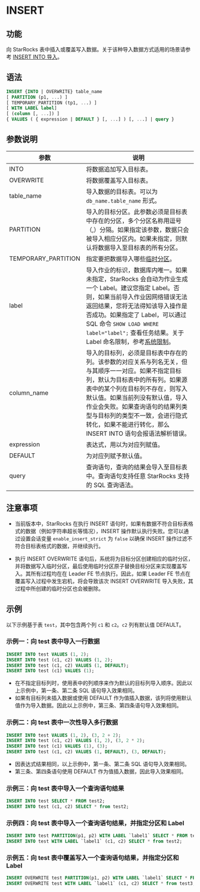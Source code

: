 # INSERT

## 功能

向 StarRocks 表中插入或覆盖写入数据。关于该种导入数据方式适用的场景请参考 [INSERT INTO 导入](/loading/InsertInto.md)。

## 语法

```SQL
INSERT {INTO | OVERWRITE} table_name
[ PARTITION (p1, ...) ]
[ TEMPORARY_PARTITION (tp1, ...) ]
[ WITH LABEL label]
[ (column [, ...]) ]
{ VALUES ( { expression | DEFAULT } [, ...] ) [, ...] | query }
```

## 参数说明

| **参数**    | **说明**                                                     |
| ----------- | ------------------------------------------------------------ |
| INTO        | 将数据追加写入目标表。                                       |
| OVERWRITE   | 将数据覆盖写入目标表。                                       |
| table_name  | 导入数据的目标表。可以为 `db_name.table_name` 形式。         |
| PARTITION  | 导入的目标分区。此参数必须是目标表中存在的分区，多个分区名称用逗号（,）分隔。如果指定该参数，数据只会被导入相应分区内。如果未指定，则默认将数据导入至目标表的所有分区。 |
| TEMPORARY_PARTITION | 指定要把数据导入哪些[临时分区](../../../table_design/Temporary_partition.md)。|
| label       | 导入作业的标识，数据库内唯一。如果未指定，StarRocks 会自动为作业生成一个 Label。建议您指定 Label。否则，如果当前导入作业因网络错误无法返回结果，您将无法得知该导入操作是否成功。如果指定了 Label，可以通过 SQL 命令 `SHOW LOAD WHERE label="label";` 查看任务结果。关于 Label 命名限制，参考[系统限制](/reference/System_limit.md)。 |
| column_name | 导入的目标列，必须是目标表中存在的列。该参数的对应关系与列名无关，但与其顺序一一对应。如果不指定目标列，默认为目标表中的所有列。如果源表中的某个列在目标列不存在，则写入默认值。如果当前列没有默认值，导入作业会失败。如果查询语句的结果列类型与目标列的类型不一致，会进行隐式转化，如果不能进行转化，那么 INSERT INTO 语句会报语法解析错误。 |
| expression  | 表达式，用以为对应列赋值。                                   |
| DEFAULT     | 为对应列赋予默认值。                                         |
| query       | 查询语句，查询的结果会导入至目标表中。查询语句支持任意 StarRocks 支持的 SQL 查询语法。 |

## 注意事项

- 当前版本中，StarRocks 在执行 INSERT 语句时，如果有数据不符合目标表格式的数据（例如字符串超长等情况），INSERT 操作默认执行失败。您可以通过设置会话变量 `enable_insert_strict` 为 `false` 以确保 INSERT 操作过滤不符合目标表格式的数据，并继续执行。

- 执行 INSERT OVERWRITE 语句后，系统将为目标分区创建相应的临时分区，并将数据写入临时分区，最后使用临时分区原子替换目标分区来实现覆盖写入。其所有过程均在在 Leader FE 节点执行。因此，如果 Leader FE 节点在覆盖写入过程中发生宕机，将会导致该次 INSERT OVERWRITE 导入失败，其过程中所创建的临时分区也会被删除。

## 示例

以下示例基于表 `test`，其中包含两个列 `c1` 和 `c2`。`c2` 列有默认值 DEFAULT。

### 示例一：向 test 表中导入一行数据

```SQL
INSERT INTO test VALUES (1, 2);
INSERT INTO test (c1, c2) VALUES (1, 2);
INSERT INTO test (c1, c2) VALUES (1, DEFAULT);
INSERT INTO test (c1) VALUES (1);
```

- 在不指定目标列时，使用表中的列顺序来作为默认的目标列导入顺序。因此以上示例中，第一条、第二条 SQL 语句导入效果相同。
- 如果有目标列未插入数据或使用 DEFAULT 作为值插入数据，该列将使用默认值作为导入数据。因此以上示例中，第三条、第四条语句导入效果相同。

### 示例二：向 test 表中一次性导入多行数据

```SQL
INSERT INTO test VALUES (1, 2), (3, 2 + 2);
INSERT INTO test (c1, c2) VALUES (1, 2), (3, 2 * 2);
INSERT INTO test (c1) VALUES (1), (3);
INSERT INTO test (c1, c2) VALUES (1, DEFAULT), (3, DEFAULT);
```

- 因表达式结果相同，以上示例中，第一条、第二条 SQL 语句导入效果相同。
- 第三条、第四条语句使用 DEFAULT 作为值插入数据，因此导入效果相同。

### 示例三：向 test 表中导入一个查询语句结果

```SQL
INSERT INTO test SELECT * FROM test2;
INSERT INTO test (c1, c2) SELECT * from test2;
```

### 示例四：向 test 表中导入一个查询语句结果，并指定分区和 Label

```SQL
INSERT INTO test PARTITION(p1, p2) WITH LABEL `label1` SELECT * FROM test2;
INSERT INTO test WITH LABEL `label1` (c1, c2) SELECT * from test2;
```

### 示例五：向 test 表中覆盖写入一个查询语句结果，并指定分区和 Label

```SQL
INSERT OVERWRITE test PARTITION(p1, p2) WITH LABEL `label1` SELECT * FROM test3;
INSERT OVERWRITE test WITH LABEL `label1` (c1, c2) SELECT * from test3;
```
